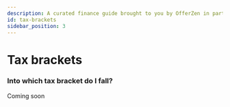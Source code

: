 ```yaml
---
description: A curated finance guide brought to you by OfferZen in partnership with Investec.
id: tax-brackets
sidebar_position: 3
---
```


# Tax brackets

### Into which tax bracket do I fall?&#x20;


Coming soon